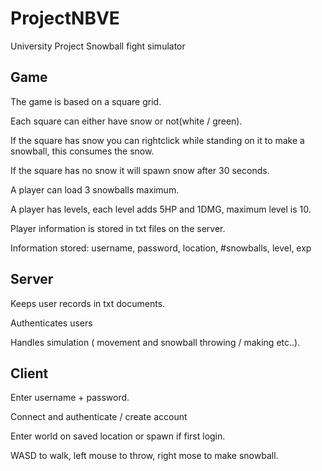 # ProjectNBVE
University Project
Snowball fight simulator

## Game
The game is based on a square grid.

Each square can either have snow or not(white / green).

If the square has snow you can rightclick while standing on it to make a snowball, this consumes the snow.

If the square has no snow it will spawn snow after 30 seconds.

A player can load 3 snowballs maximum.

A player has levels, each level adds 5HP and 1DMG, maximum level is 10.

Player information is stored in txt files on the server.

Information stored: username, password, location, #snowballs, level, exp

## Server
Keeps user records in txt documents.

Authenticates users

Handles simulation ( movement and snowball throwing / making etc..).


## Client
Enter username + password.

Connect and authenticate / create account

Enter world on saved location or spawn if first login.

WASD to walk, left mouse to throw, right mose to make snowball.


